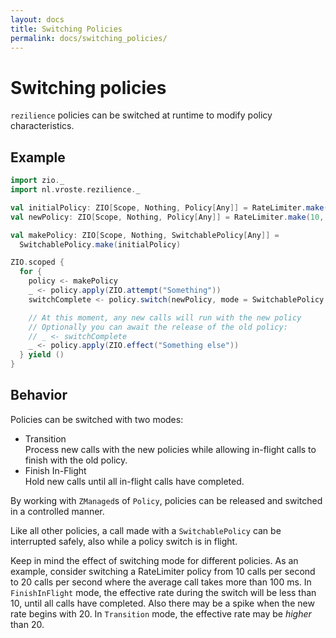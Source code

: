 ```yaml
---
layout: docs
title: Switching Policies
permalink: docs/switching_policies/
---
```


# Switching policies

`rezilience` policies can be switched at runtime to modify policy characteristics.

## Example

```scala
import zio._
import nl.vroste.rezilience._

val initialPolicy: ZIO[Scope, Nothing, Policy[Any]] = RateLimiter.make(1, 1.seconds).map(_.toPolicy)
val newPolicy: ZIO[Scope, Nothing, Policy[Any]] = RateLimiter.make(10, 1.seconds).map(_.toPolicy)

val makePolicy: ZIO[Scope, Nothing, SwitchablePolicy[Any]] = 
  SwitchablePolicy.make(initialPolicy)

ZIO.scoped {
  for {
    policy <- makePolicy
    _ <- policy.apply(ZIO.attempt("Something"))
    switchComplete <- policy.switch(newPolicy, mode = SwitchablePolicy.Mode.Transition)

    // At this moment, any new calls will run with the new policy
    // Optionally you can await the release of the old policy:
    // _ <- switchComplete
    _ <- policy.apply(ZIO.effect("Something else"))
  } yield ()
}
```

## Behavior

Policies can be switched with two modes:
* Transition   
  Process new calls with the new policies while allowing in-flight calls to finish with the old policy.
* Finish In-Flight  
  Hold new calls until all in-flight calls have completed.

By working with `ZManaged`s of `Policy`, policies can be released and switched in a controlled manner.

Like all other policies, a call made with a `SwitchablePolicy` can be interrupted safely, also while a policy switch is in flight.

Keep in mind the effect of switching mode for different policies. As an example, consider switching a RateLimiter policy from 10 calls per second to 20 calls per second where the average call takes more than 100 ms. 
In `FinishInFlight` mode, the effective rate during the switch will be less than 10, until all calls have completed. Also there may be a spike when the new rate begins with 20. 
In `Transition` mode, the effective rate may be _higher_ than 20. 